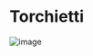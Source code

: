 # Torchietti

![image](https://user-images.githubusercontent.com/50277379/138511842-ee808404-51b3-44a9-bd55-05f6cc3161a6.png)
